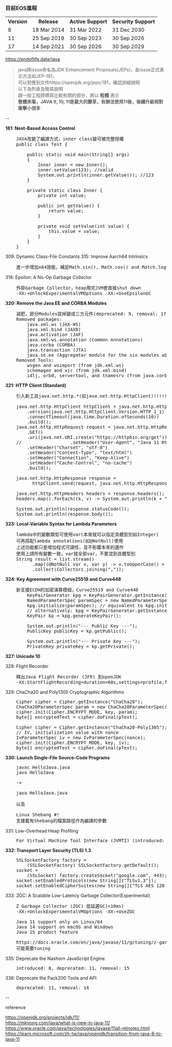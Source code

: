 ### 目前EOS進程

<table>
<tbody>
	<tr data-sort-method="none">
		<th role="columnheader">Version</th>
		<th role="columnheader">Release</th>
		<th role="columnheader">Active Support</th>
		<th role="columnheader">Security Support</th>
	</tr>
	<tr>
		<td> 8 </td>
		<td> 18 Mar 2014 </td>
		<td> 31 Mar 2022 </td>
		<td> 31 Dec 2030 </td>
	</tr>
	<tr>
		<td> 11 </td>
		<td> 25 Sep 2018 </td>
		<td> 30 Sep 2023 </td>
		<td> 30 Sep 2026 </td>
	</tr>
	<tr>
		<td> 17 </td>
		<td> 14 Sep 2021 </td>
		<td> 30 Sep 2026 </td>
		<td> 30 Sep 2029 </td>
	</tr>
</tbody>
</table>

https://endoflife.date/java

>java將issue命名為JDK Enhancement Proposals(JEPs)，各issue正式表示方法如JEP-181，<br />
可以對應到文件https://openjdk.org/jeps/181，確認詳細說明<br />
以下為列表及簡易說明<br />
跟一般工程師撰寫比較有關的部分，將以 **粗體** 表示<br />
**整體來看，JAVA 9, 10, 11是最大的變革，有辦法使用11後，後續升級相對衝擊小很多**<br />

--


**181: Nest-Based Access Control**

<pre>
	JAVA改變了編譯方式，inner class變可被完整授權
	public class Test {
    
		public static void main(String[] args)
		{
			Inner inner = new Inner();
			inner.setValue(123); //valid
			System.out.println(inner.getValue()); //123
		}
		
		private static class Inner {
			private int value;

			public int getValue() {
				return value;
			}

			private void setValue(int value) {
				this.value = value;
			}
		}
	}
</pre>

309: Dynamic Class-File Constants
315: Improve Aarch64 Intrinsics
	
<pre>
	進一步增加x64效能，補足Math.sin(), Math.cos() and Match.log()支援
</pre>
	
318: Epsilon: A No-Op Garbage Collector
	
<pre>
	外掛Garbage Collector，heap用完JVM會直接shut down
	-XX:+UnlockExperimentalVMOptions -XX:+UseEpsilonGC
</pre>
	
**320: Remove the Java EE and CORBA Modules**
	
<pre>
	減肥，部分Modules拔掉變成三方元件(deprecated: 9, removal: 17)
	Removed packages:
		java.xml.ws (JAX-WS)
		java.xml.bind (JAXB)
		java.activation (JAF)
		java.xml.ws.annotation (Common Annotations)
		java.corba (CORBA)
		java.transaction (JTA)
		java.se.ee (Aggregator module for the six modules above)
	Removed Tools:
		wsgen and wsimport (from jdk.xml.ws)
		schemagen and xjc (from jdk.xml.bind)
		idlj, orbd, servertool, and tnamesrv (from java.corba)
</pre>
	
**321: HTTP Client (Standard)**
	
<pre>
	引入新工具java.net.http.*(如java.net.http.HttpClient)!!!!!!!
	
	java.net.http.HttpClient httpClient = java.net.http.HttpClient.newBuilder()
		.version(java.net.http.HttpClient.Version.HTTP_1_1)
		.connectTimeout(java.time.Duration.ofSeconds(10))
		.build();
	java.net.http.HttpRequest request = java.net.http.HttpRequest.newBuilder()
		.GET()
		.uri(java.net.URI.create("https://httpbin.org/get"))
	//		            .setHeader("User-Agent", "Java 11 HttpClient Bot")
		.setHeader("Charset", "utf-8")
		.setHeader("Content-Type", "text/html")
		.setHeader("Connection", "Keep-Alive")
		.setHeader("Cache-Control", "no-cache")
		.build();

	java.net.http.HttpResponse<String> response =
		  httpClient.send(request, java.net.http.HttpResponse.BodyHandlers.ofString());

	java.net.http.HttpHeaders headers = response.headers();
	headers.map().forEach((k, v) -> System.out.println(k + ":" + v));

	System.out.println(response.statusCode());
	System.out.println(response.body());
</pre>
	
**323: Local-Variable Syntax for Lambda Parameters**
	
<pre>
	lambda中的變數類型可使用var(本來就可以指定具體型別如Integer)
	可再搭配lambda annotations(如@NotNull)使用
	上述功能都只是增加程式可讀性，並不影響本來的運作
	使用上請所有變數一致，var就全部var，不要混到具體型別
	String result = list.stream()
          .map((@NotNull var x, var y) -> x.toUpperCase() + y)
          .collect(Collectors.joining(","));
</pre>
	
**324: Key Agreement with Curve25519 and Curve448**
	
<pre>
	新支援ECDH的加密演算模組，Curve25519 and Curve448
		KeyPairGenerator kpg = KeyPairGenerator.getInstance("XDH");
		NamedParameterSpec paramSpec = new NamedParameterSpec("X25519");
		kpg.initialize(paramSpec); // equivalent to kpg.initialize(255)
		// alternatively: kpg = KeyPairGenerator.getInstance("X25519")
        KeyPair kp = kpg.generateKeyPair();
		
		System.out.println("--- Public Key ---");
        PublicKey publicKey = kp.getPublic();
		
        System.out.println("--- Private Key ---");
        PrivateKey privateKey = kp.getPrivate();
</pre>
	
**327: Unicode 10**
	
328: Flight Recorder
	
<pre>
	釋出Java Flight Recorder (JFR) 到openJDK
	-XX:StartFlightRecording=duration=60s,settings=profile,filename=app.jfr MyHelloWorldApp
</pre>
	
329: ChaCha20 and Poly1305 Cryptographic Algorithms
	
<pre>
	Cipher cipher = Cipher.getInstance("ChaCha20");
    ChaCha20ParameterSpec param = new ChaCha20ParameterSpec(nonce, counter);
    cipher.init(Cipher.ENCRYPT_MODE, key, param);
    byte[] encryptedText = cipher.doFinal(pText);
	
	Cipher cipher = Cipher.getInstance("ChaCha20-Poly1305");
	// IV, initialization value with nonce
	IvParameterSpec iv = new IvParameterSpec(nonce);
	cipher.init(Cipher.ENCRYPT_MODE, key, iv);
	byte[] encryptedText = cipher.doFinal(pText);
</pre>
	
**330: Launch Single-File Source-Code Programs**
	
<pre>
	javac HelloJava.java
	java HelloJava
	
	->
	
	java HelloJava.java
	
	以及
	
	Linux Shebang #!
	支援載有Shebang的檔案路徑作為編譯的參數
</pre>
	
331: Low-Overhead Heap Profiling
	
<pre>
	For Virtual Machine Tool Interface (JVMTI) (introduced: 5)
</pre>
	
**332: Transport Layer Security (TLS) 1.3**
	
<pre>
	SSLSocketFactory factory =
		(SSLSocketFactory) SSLSocketFactory.getDefault();
	socket =
		(SSLSocket) factory.createSocket("google.com", 443);
	socket.setEnabledProtocols(new String[]{"TLSv1.3"});
	socket.setEnabledCipherSuites(new String[]{"TLS_AES_128_GCM_SHA256"});
</pre>

333: ZGC: A Scalable Low-Latency Garbage Collector(Experimental)
	
<pre>
	Z Garbage Collector (ZGC) 低延遲GC(<10ms)
	-XX:+UnlockExperimentalVMOptions -XX:+UseZGC
	
	Java 11 support only on Linux/64
	Java 14 support on macOS and Windows
	Java 15 product feature
	
	https://docs.oracle.com/en/java/javase/11/gctuning/z-garbage-collector1.html
	可能需要tuning
</pre>

335: Deprecate the Nashorn JavaScript Engine
	
<pre>
	introduced: 8, deprecated: 11, removal: 15
</pre>
	
336: Deprecate the Pack200 Tools and API
	
<pre>
	deprecated: 11, removal: 14
</pre>
	
--

reference

https://openjdk.org/projects/jdk/11/<br />
https://mkyong.com/java/what-is-new-in-java-11/<br />
https://www.oracle.com/java/technologies/javase/11all-relnotes.html<br />
https://learn.microsoft.com/zh-tw/java/openjdk/transition-from-java-8-to-java-11<br />

